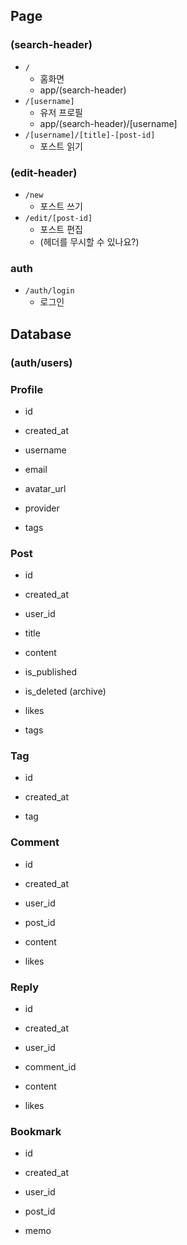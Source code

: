 
## Page
### (search-header)
- `/`
  * 홈화면 
  * app/(search-header)
- `/[username]`
  * 유저 프로필 
  * app/(search-header)/[username]
- `/[username]/[title]-[post-id]`
  * 포스트 읽기 

### (edit-header)
- `/new`
  * 포스트 쓰기 
- `/edit/[post-id]`
  * 포스트 편집 
  * (헤더를 무시할 수 있나요?)

### auth
- `/auth/login`
  * 로그인

## Database
### (auth/users)

### Profile
* id
* created_at

* username
* email
* avatar_url
* provider

* tags

### Post
* id
* created_at

* user_id
* title
* content
* is_published
* is_deleted (archive)

* likes
* tags

### Tag
* id
* created_at

* tag

### Comment
* id
* created_at

* user_id
* post_id
* content

* likes

### Reply
* id
* created_at

* user_id
* comment_id
* content

* likes

### Bookmark
* id
* created_at

* user_id
* post_id
* memo


